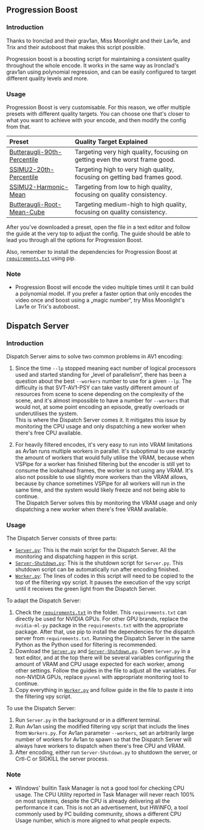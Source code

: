 ## Progression Boost

### Introduction

Thanks to Ironclad and their grav1an, Miss Moonlight and their Lav1e, and Trix and their autoboost that makes this script possible.

Progression boost is a boosting script for maintaining a consistent quality throughout the whole encode. It works in the same way as Ironclad's grav1an using polynomial regression, and can be easily configured to target different quality levels and more.  

### Usage

Progression Boost is very customisable. For this reason, we offer multiple presets with different quality targets. You can choose one that's closer to what you want to achieve with your encode, and then modify the config from that.  

| Preset | Quality Target Explained |
| :-- | :-- |
| [Butteraugli-90th-Percentile](../Preset-Butteraugli-3Norm-90th-Percentile/Progression-Boost/Progression-Boost.py) | Targeting very high quality, focusing on getting even the worst frame good. |
| [SSIMU2-20th-Percentile](../master/Progression-Boost/Progression-Boost.py) | Targeting high to very high quality, focusing on getting bad frames good. |
| [SSIMU2-Harmonic-Mean](../Preset-SSIMU2-Harmonic-Mean/Progression-Boost/Progression-Boost.py) | Targeting from low to high quality, focusing on quality consistency. |
| [Butteraugli-Root-Mean-Cube](../Preset-Butteraugli-3Norm-Root-Mean-Cube/Progression-Boost/Progression-Boost.py) | Targeting medium-high to high quality, focusing on quality consistency. |

After you've downloaded a preset, open the file in a text editor and follow the guide at the very top to adjust the config. The guide should be able to lead you through all the options for Progression Boost.

Also, remember to install the dependencies for Progression Boost at [`requirements.txt`](Progression-Boost/requirements.txt) using pip.

### Note

* Progression Boost will encode the video multiple times until it can build a polynomial model. If you prefer a faster option that only encodes the video once and boost using a „magic number“, try Miss Moonlight's Lav1e or Trix's autoboost.  

## Dispatch Server

### Introduction

Dispatch Server aims to solve two common problems in AV1 encoding:  

1. Since the time `--lp` stopped meaning eact number of logical processors used and started standing for „level of parallelism“, there has been a question about the best `--workers` number to use for a given `--lp`. The difficulty is that SVT-AV1-PSY can take vastly different amount of resources from scene to scene depending on the complexity of the scene, and it's almost impossible to have a number for `--workers` that would not, at some point encoding an episode, greatly overloads or underutilises the system.  
This is where the Dispatch Server comes it. It mitigates this issue by monitoring the CPU usage and only dispatching a new worker when there's free CPU available.  

2. For heavily filtered encodes, it's very easy to run into VRAM limitations as Av1an runs multiple workers in parallel. It's suboptimal to use exactly the amount of workers that would fully utilise the VRAM, because when VSPipe for a worker has finished filtering but the encoder is still yet to consume the lookahead frames, the worker is not using any VRAM. It's also not possible to use slightly more workers than the VRAM allows, because by chance sometimes VSPipe for all workers will run in the same time, and the system would likely freeze and not being able to continue.  
The Dispatch Server solves this by monitoring the VRAM usage and only dispatching a new worker when there's free VRAM available.  

### Usage

The Dispatch Server consists of three parts:  

* [`Server.py`](Dispatch-Server/Server.py): This is the main script for the Dispatch Server. All the monitoring and dispatching happen in this script.  
* [`Server-Shutdown.py`](Dispatch-Server/Server-Shutdown.py): This is the shutdown script for `Server.py`. This shutdown script can be automatically run after encoding finished.  
* [`Worker.py`](Dispatch-Server/Worker.py): The lines of codes in this script will need to be copied to the top of the filtering vpy script. It pauses the execution of the vpy script until it receives the green light from the Dispatch Server.  

To adapt the Dispatch Server:  

1. Check the [`requirements.txt`](Dispatch-Server/requirements.txt) in the folder. This `requirements.txt` can directly be used for NVIDIA GPUs. For other GPU brands, replace the `nvidia-ml-py` package in the `requirements.txt` with the appropriate package. After that, use pip to install the dependencies for the dispatch server from `requirements.txt`. Running the Dispatch Server in the same Python as the Python used for filtering is recommended.  
2. Download the [`Server.py`](Dispatch-Server/Server.py) and [`Server-Shutdown.py`](Dispatch-Server/Server-Shutdown.py). Open `Server.py` in a text editor, and at the top there will be several variables configuring the amount of VRAM and CPU usage expected for each worker, among other settings. Follow the guides in the file to adjust all the variables. For non-NVIDIA GPUs, replace `pyvnml` with appropriate monitoring tool to continue.  
3. Copy everything in [`Worker.py`](Dispatch-Server/Worker.py) and follow guide in the file to paste it into the filtering vpy script.  

To use the Dispatch Server:  

1. Run `Server.py` in the background or in a different terminal.  
2. Run Av1an using the modified filtering vpy script that includs the lines from `Workers.py`. For Av1an parameter `--workers`, set an arbitrarily large number of workers for Av1an to spawn so that the Dispatch Server will always have workers to dispatch when there's free CPU and VRAM.  
3. After encoding, either run `Server-Shutdown.py` to shutdown the server, or Crtl-C or SIGKILL the server process.  

### Note

* Windows' builtin Task Manager is not a good tool for checking CPU usage. The CPU Utility reported in Task Manager will never reach 100% on most systems, despite the CPU is already delivering all the performance it can. This is not an advertisement, but HWiNFO, a tool commonly used by PC building community, shows a different CPU Usage number, which is more aligned to what people expects.  

